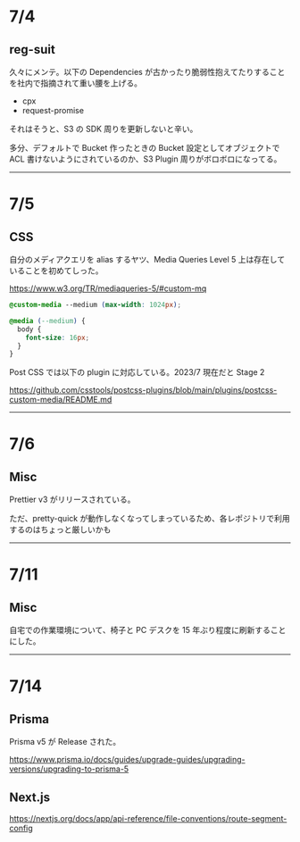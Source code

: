 # 7/4

## reg-suit

久々にメンテ。以下の Dependencies が古かったり脆弱性抱えてたりすることを社内で指摘されて重い腰を上げる。

- cpx
- request-promise

それはそうと、S3 の SDK 周りを更新しないと辛い。

多分、デフォルトで Bucket 作ったときの Bucket 設定としてオブジェクトで ACL 書けないようにされているのか、S3 Plugin 周りがボロボロになってる。

---

# 7/5

## CSS

自分のメディアクエリを alias するヤツ、Media Queries Level 5 上は存在していることを初めてしった。

https://www.w3.org/TR/mediaqueries-5/#custom-mq

```css
@custom-media --medium (max-width: 1024px);

@media (--medium) {
  body {
    font-size: 16px;
  }
}
```

Post CSS では以下の plugin に対応している。2023/7 現在だと Stage 2

https://github.com/csstools/postcss-plugins/blob/main/plugins/postcss-custom-media/README.md

---

# 7/6

## Misc

Prettier v3 がリリースされている。

ただ、pretty-quick が動作しなくなってしまっているため、各レポジトリで利用するのはちょっと厳しいかも

---

# 7/11

## Misc

自宅での作業環境について、椅子と PC デスクを 15 年ぶり程度に刷新することにした。

---

# 7/14

## Prisma

Prisma v5 が Release された。

https://www.prisma.io/docs/guides/upgrade-guides/upgrading-versions/upgrading-to-prisma-5

## Next.js

https://nextjs.org/docs/app/api-reference/file-conventions/route-segment-config
